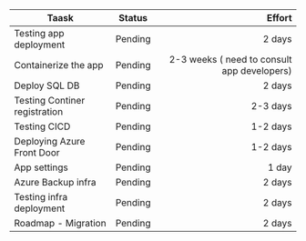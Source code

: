 | Taask                 | Status          | Effort  |
| ----------------------|:---------------:| -------:|
|Testing app deployment  | Pending        | 2 days |
|Containerize the app    | Pending      |   2-3 weeks ( need to consult app developers) |
|Deploy SQL DB          | Pending     |    2 days  |
|Testing Continer registration|Pending|2-3 days|
|Testing CICD|Pending|1-2 days|
|Deploying Azure Front Door|Pending |1-2 days|
|App settings | Pending | 1 day|
|Azure Backup infra | Pending| 2 days |
|Testing infra deployment| Pending| 2 days
|Roadmap - Migration|Pending|2 days
